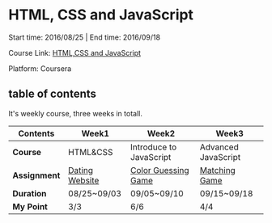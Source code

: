 # HTML, CSS and JavaScript

Start time: 2016/08/25 | End time: 2016/09/18

Course Link: [HTML,CSS and JavaScript](https://www.coursera.org/learn/html-css-javascript/)

Platform: Coursera

## table of contents

It's weekly course, three weeks in totall.

| Contents       | Week1               | Week2                   | Week3               |
| -------------- | ------------------- | ----------------------- | ------------------- |
| **Course**     | HTML&CSS            | Introduce to JavaScript | Advanced JavaScript |
| **Assignment** | [Dating Website][1] | [Color Guessing Game][2]|[Matching Game][3]   |
| **Duration**   | 08/25~09/03         | 09/05~09/10             | 09/15~09/18         |
| **My Point**   | 3/3                 | 6/6                     | 4/4                 |

[1]: https://github.com/bessiepen/Online-Course-Assignments/blob/master/HTML-CSS-JavaScript/1-dating-website/README.md
[2]: https://github.com/bessiepen/Online-Course-Assignments/blob/master/HTML-CSS-JavaScript/2-color-guessing-game/README.md
[3]: https://github.com/bessiepen/Online-Course-Assignments/blob/master/HTML-CSS-JavaScript/3-matching-game/README.md
